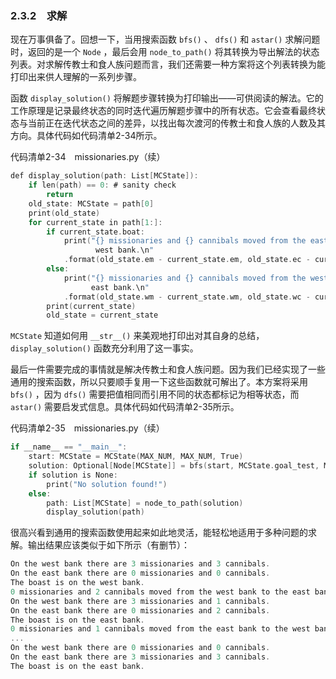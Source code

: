 ### 2.3.2　求解

现在万事俱备了。回想一下，当用搜索函数 `bfs()` 、 `dfs()` 和 `astar()` 求解问题时，返回的是一个 `Node` ，最后会用 `node_to_path()` 将其转换为导出解法的状态列表。对求解传教士和食人族问题而言，我们还需要一种方案将这个列表转换为能打印出来供人理解的一系列步骤。

函数 `display_solution()` 将解题步骤转换为打印输出——可供阅读的解法。它的工作原理是记录最终状态的同时迭代遍历解题步骤中的所有状态。它会查看最终状态与当前正在迭代状态之间的差异，以找出每次渡河的传教士和食人族的人数及其方向。具体代码如代码清单2-34所示。

代码清单2-34　missionaries.py（续）

```c
def display_solution(path: List[MCState]):
    if len(path) == 0: # sanity check
        return
    old_state: MCState = path[0]
    print(old_state)
    for current_state in path[1:]:
        if current_state.boat:
            print("{} missionaries and {} cannibals moved from the east bank to the 
                   west bank.\n"
            .format(old_state.em - current_state.em, old_state.ec - current_state.ec))
        else:
            print("{} missionaries and {} cannibals moved from the west bank to the
                  east bank.\n"
            .format(old_state.wm - current_state.wm, old_state.wc - current_state.wc))
        print(current_state)
        old_state = current_state

```

`MCState` 知道如何用 `__str__()` 来美观地打印出对其自身的总结， `display_solution()` 函数充分利用了这一事实。

最后一件需要完成的事情就是解决传教士和食人族问题。因为我们已经实现了一些通用的搜索函数，所以只要顺手复用一下这些函数就可解出了。本方案将采用 `bfs()` ，因为 `dfs()` 需要把值相同而引用不同的状态都标记为相等状态，而 `astar()` 需要启发式信息。具体代码如代码清单2-35所示。

代码清单2-35　missionaries.py（续）

```c
if __name__ == "__main__":
    start: MCState = MCState(MAX_NUM, MAX_NUM, True)
    solution: Optional[Node[MCState]] = bfs(start, MCState.goal_test, MCState.successors)
    if solution is None:
        print("No solution found!")
    else:
        path: List[MCState] = node_to_path(solution)
        display_solution(path)

```

很高兴看到通用的搜索函数使用起来如此地灵活，能轻松地适用于多种问题的求解。输出结果应该类似于如下所示（有删节）：

```c
On the west bank there are 3 missionaries and 3 cannibals.
On the east bank there are 0 missionaries and 0 cannibals.
The boast is on the west bank.
0 missionaries and 2 cannibals moved from the west bank to the east bank.
On the west bank there are 3 missionaries and 1 cannibals.
On the east bank there are 0 missionaries and 2 cannibals.
The boast is on the east bank.
0 missionaries and 1 cannibals moved from the east bank to the west bank.
...
On the west bank there are 0 missionaries and 0 cannibals.
On the east bank there are 3 missionaries and 3 cannibals.
The boast is on the east bank.
```

